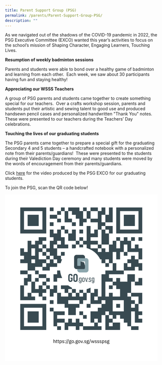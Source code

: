 ```yaml
---
title: Parent Support Group (PSG)
permalink: /parents/Parent-Support-Group-PSG/
description: ""
---
```

As we navigated out of the shadows of the COVID-19 pandemic in 2022, the PSG Executive Committee (EXCO) wanted this year’s activities to focus on the school’s mission of Shaping Character, Engaging Learners, Touching Lives.

**Resumption of weekly badminton sessions**   

Parents and students were able to bond over a healthy game of badminton and learning from each other.  Each week, we saw about 30 participants having fun and staying healthy!


**Appreciating our WSSS Teachers**

A group of PSG parents and students came together to create something special for our teachers.  Over a crafts workshop session, parents and students put their artistic and sewing talent to good use and produced handsewn pencil cases and personalized handwritten "Thank You" notes.  These were presented to our teachers during the Teachers’ Day celebrations.  

**Touching the lives of our graduating students**

The PSG parents came together to prepare a special gift for the graduating Secondary 4 and 5 students – a handcrafted notebook with a personalized note from their parents/guardians!  These were presented to the students during their Valediction Day ceremony and many students were moved by the words of encouragement from their parents/guardians.

Click [here](https://youtu.be/usmTjYPwSIY) for the video produced by the PSG EXCO for our graduating students. 

To join the PSG, scan the QR code below!

![](/images/Parents/Parent%20Support%20Group/wssspsg1.png)




















